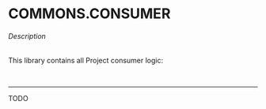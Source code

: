 # COMMONS.CONSUMER

###### Description
This library contains all Project consumer logic:

<br>

---

TODO
